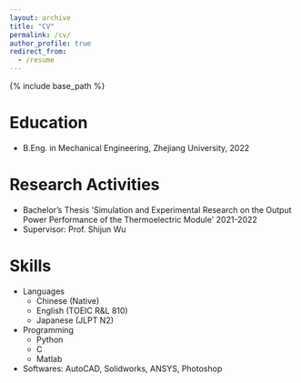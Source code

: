 ```yaml
---
layout: archive
title: "CV"
permalink: /cv/
author_profile: true
redirect_from:
  - /resume
---
```


{% include base_path %}

Education
======
* B.Eng. in Mechanical Engineering, Zhejiang University, 2022

Research Activities
======
* Bachelor’s Thesis 'Simulation and Experimental Research on the Output Power Performance of the Thermoelectric Module'
 2021-2022
* Supervisor: Prof. Shijun Wu
  
Skills
======
* Languages
  * Chinese (Native)
  * English (TOEIC R&L 810)
  * Japanese (JLPT N2)
* Programming
  * Python
  * C
  * Matlab
* Softwares: AutoCAD, Solidworks, ANSYS, Photoshop


